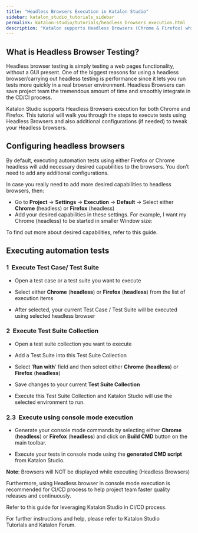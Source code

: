 ```yaml
---
title: "Headless Browsers Execution in Katalon Studio"
sidebar: katalon_studio_tutorials_sidebar
permalink: katalon-studio/tutorials/headless_browsers_execution.html
description: "Katalon supports Headless Browsers (Chrome & Firefox) which can save project team tremendous amount of time and smoothly integrate in the CD/CI process."
---
```

What is Headless Browser Testing?
---------------------------------

Headless browser testing is simply testing a web pages functionality, without a GUI present. One of the biggest reasons for using a headless browser/carrying out headless testing is performance since it lets you run tests more quickly in a real browser environment. Headless Browsers can save project team the tremendous amount of time and smoothly integrate in the CD/CI process.

Katalon Studio supports Headless Browsers execution for both Chrome and Firefox. This tutorial will walk you through the steps to execute tests using Headless Browsers and also additional configurations (if needed) to tweak your Headless browsers.

Configuring headless browsers
-----------------------------

By default, executing automation tests using either Firefox or Chrome headless will add necessary desired capabilities to the browsers. You don’t need to add any additional configurations.

In case you really need to add more desired capabilities to headless browsers, then:

*   Go to **Project** -\> **Settings** -\> **Execution** -\> **Default** -\> Select either **Chrome** (headless) or **Firefox** (headless)
*   Add your desired capabilities in these settings. For example, I want my Chrome (headless) to be started in smaller Window size:

To find out more about desired capabilities, refer to this guide.

Executing automation tests
--------------------------

### 1  Execute Test Case/ Test Suite

*   Open a test case or a test suite you want to execute
*   Select either **Chrome** (**headless**) or **Firefox** (**headless**) from the list of execution items

*   After selected, your current Test Case / Test Suite will be executed using selected headless browser

### 2  Execute Test Suite Collection

*   Open a test suite collection you want to execute
*   Add a Test Suite into this Test Suite Collection
*   Select ‘**Run with**’ field and then select either **Chrome** (**headless**) or **Firefox** (**headless**)

*   Save changes to your current **Test Suite Collection**

*   Execute this Test Suite Collection and Katalon Studio will use the selected environment to run.

### 2.3  Execute using console mode execution

*   Generate your console mode commands by selecting either **Chrome** (**headless**) or **Firefox** (**headless**) and click on **Build CMD** button on the main toolbar.

*   Execute your tests in console mode using the **generated CMD script** from Katalon Studio.

**Note**: Browsers will NOT be displayed while executing (Headless Browsers)

Furthermore, using Headless browser in console mode execution is recommended for CI/CD process to help project team faster quality releases and continuously.

Refer to this guide for leveraging Katalon Studio in CI/CD process.

For further instructions and help, please refer to Katalon Studio Tutorials and Katalon Forum.